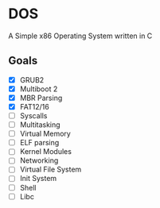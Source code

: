 # DOS
A Simple x86 Operating System written in C

## Goals
- [x] GRUB2
- [x] Multiboot 2
- [x] MBR Parsing
- [x] FAT12/16
- [ ] Syscalls
- [ ] Multitasking
- [ ] Virtual Memory
- [ ] ELF parsing
- [ ] Kernel Modules
- [ ] Networking
- [ ] Virtual File System
- [ ] Init System
- [ ] Shell
- [ ] Libc
